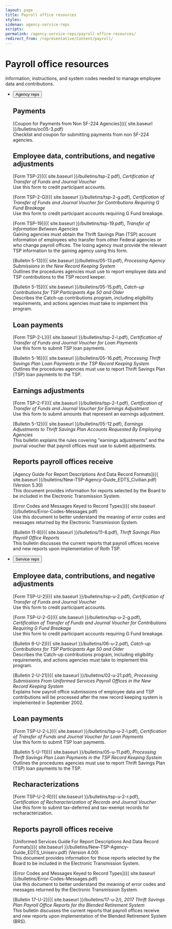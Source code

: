 ```yaml
---
layout: page
title: Payroll office resources
styles:
sidenav: agency-service-reps
scripts:
permalink: /agency-service-reps/payroll-office-resources/
redirect_from: /representative/Content/payroll/
---
```


# Payroll office resources

Information, instructions, and system codes needed to manage employee data and contributions.

<section class="payroll-resources">
<ul class="usa-accordion usa-tabs">
<li>
<button class="usa-accordion-button agency" aria-expanded="true" aria-controls="agency">Agency reps</button>
<div id="agency" class="usa-accordion-content" markdown="1">

## Payments

[Coupon for Payments from Non SF-224 Agencies]({{ site.baseurl }}/bulletins/oc05-3.pdf)   
Checklist and coupon for submitting payments from non SF-224 agencies.

## Employee data, contributions, and negative adjustments

[Form TSP-2]({{ site.baseurl }}/bulletins/tsp-2.pdf), _Certification of Transfer of Funds and Journal Voucher_   
Use this form to credit participant accounts.

[Form TSP-2-G]({{ site.baseurl }}/bulletins/tsp-2-g.pdf), _Certification of Transfer of Funds and Journal Voucher for Contributions Requiring G Fund Breakage_    
Use this form to credit participant accounts requiring G Fund breakage.

[Form TSP-19]({{ site.baseurl }}/bulletins/tsp-19.pdf), _Transfer of Information Between Agencies_   
Gaining agencies must obtain the Thrift Savings Plan (TSP) account information of employees who transfer from other Federal agencies or who change payroll offices. The losing agency must provide the relevant TSP information to the gaining agency using this form.

[Bulletin 5-13]({{ site.baseurl }}/bulletins/05-13.pdf), _Processing Agency Submissions in the New Record Keeping System_   
Outlines the procedures agencies must use to report employee data and TSP contributions to the TSP record keeper.

[Bulletin 5-15]({{ site.baseurl }}/bulletins/05-15.pdf), _Catch-up Contributions for TSP Participants Age 50 and Older_   
Describes the Catch-up contributions program, including eligibility requirements, and actions agencies must take to implement this program.

## Loan payments

[Form TSP-2-L]({{ site.baseurl }}/bulletins/tsp-2-l.pdf), _Certification of Transfer of Funds and Journal Voucher for Loan Payments_   
Use this form to submit TSP loan payments.

[Bulletin 5-16]({{ site.baseurl }}/bulletins/05-16.pdf), _Processing Thrift Savings Plan Loan Payments in the TSP Record Keeping System_   
Outlines the procedures agencies must use to report Thrift Savings Plan (TSP) loan payments to the TSP.

## Earnings adjustments

[Form TSP-2-F]({{ site.baseurl }}/bulletins/tsp-2-f.pdf), _Certification of Transfer of Funds and Journal Voucher for Earnings Adjustment_   
Use this form to submit amounts that represent an earnings adjustment.

[Bulletin 5-12]({{ site.baseurl }}/bulletins/05-12.pdf), _Earnings Adjustments to Thrift Savings Plan Accounts Requested By Employing Agencies_   
This bulletin explains the rules covering "earnings adjustments" and the journal voucher that
payroll offices must use to submit adjustments.

## Reports payroll offices receive

[Agency Guide For Report Descriptions And Data Record Formats]({{ site.baseurl }}/bulletins/New-TSP-Agency-Guide_EDTS_Civilian.pdf) (Version 5.30)   
This document provides information for reports selected by the Board to be included in the Electronic Transmission System.

[Error Codes and Messages Keyed to Record Types]({{ site.baseurl }}/bulletins/Error-Codes-Messages.pdf)   
Use this document to better understand the meaning of error codes and messages returned by the Electronic Transmission System.

[Bulletin 11-8]({{ site.baseurl }}/bulletins/11-8.pdf), _Thrift Savings Plan Payroll Office Reports_   
This bulletin discusses the current reports that payroll offices receive and new reports upon implementation of Roth TSP.

</div>
</li>
<!-- SERVICE REPS -->
<li>
<button class="usa-accordion-button service" aria-expanded="false" aria-controls="service">Service reps</button>
<div id="service" class="usa-accordion-content" markdown="1">

## Employee data, contributions, and negative adjustments

[Form TSP-U-2]({{ site.baseurl }}/bulletins/tsp-u-2.pdf), _Certification of Transfer of Funds and Journal Voucher_   
Use this form to credit participant accounts.

[Form TSP-U-2-G]({{ site.baseurl }}/bulletins/tsp-u-2-g.pdf), _Certification of Transfer of Funds and Journal Voucher for Contributions Requiring G Fund Breakage_   
Use this form to credit participant accounts requiring G Fund breakage.

[Bulletin 6-U-2]({{ site.baseurl }}/bulletins/06-u-2.pdf), _Catch-up Contributions for TSP Participants Age 50 and Older_   
Describes the Catch-up contributions program, including eligibility requirements, and actions agencies must take to implement this program.

[Bulletin 2-U-21]({{ site.baseurl }}/bulletins/02-u-21.pdf), _Processing Submissions From Uniformed Services Payroll Offices in the New Record Keeping System_   
Explains how payroll office submissions of employee data and TSP contributions will be processed after the new record keeping system is implemented in September 2002.

## Loan payments

[Form TSP-U-2-L]({{ site.baseurl }}/bulletins/tsp-u-2-l.pdf), _Certification of Transfer of Funds and Journal Voucher for Loan Payments_   
Use this form to submit TSP loan payments.

[Bulletin 5-U-11]({{ site.baseurl }}/bulletins/05-u-11.pdf), _Processing Thrift Savings Plan Loan Payments in the TSP Record Keeping System_   
Outlines the procedures agencies must use to report Thrift Savings Plan (TSP) loan payments to the TSP.

## Recharacterizations

[Form TSP-U-2-R]({{ site.baseurl }}/bulletins/tsp-u-2-r.pdf), _Certification of Recharacterization of Records and Journal Voucher_   
Use this form to submit tax-deferred and tax-exempt records for recharacterization.

## Reports payroll offices receive

[Uniformed Services Guide For Report Descriptions And Data Record Formats]({{ site.baseurl }}/bulletins/New-TSP-Agency-Guide_EDTS_Uniserv.pdf) (Version 4.00)   
This document provides information for those reports selected by the Board to be included in the Electronic Transmission System.

[Error Codes and Messages Keyed to Record Types]({{ site.baseurl }}/bulletins/Error-Codes-Messages.pdf)   
Use this document to better understand the meaning of error codes and messages returned by the Electronic Transmission System.

[Bulletin 17-U-2]({{ site.baseurl }}/bulletins/17-u-2/), _2017 Thrift Savings Plan Payroll Office Reports for the Blended Retirement System_   
This bulletin discusses the current reports that payroll offices receive and new reports upon implementation of the Blended Retirement System (BRS).
</div>
</li>
</ul>
</section>

<!-- CONTENT END -->
